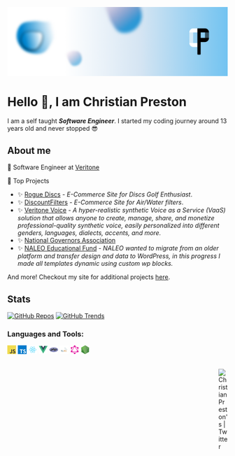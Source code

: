 <p align="center"><a href="https://christianpreston.com"><img src="assets/banner.png" alt="horizon hero banner" /></a></p>

# Hello 👋, I am Christian Preston

I am a self taught ***_Software Engineer_***. I started my coding journey around 13 years old and never stopped 😎

## **About me**

💼 Software Engineer at [Veritone](https://veritone.com)

📂 Top Projects
 - ✨ [Rogue Discs](https://roguediscs.com/) - _E-Commerce Site for Discs Golf Enthusiast_.
 - ✨ [DiscountFilters](https://discountfilters.com/) - _E-Commerce Site for Air/Water filters_.
 - ✨ [Veritone Voice](https://www.veritone.com/applications/veritone-voice/) - _A hyper-realistic synthetic Voice as a Service (VaaS) solution that allows anyone to create, manage, share, and monetize professional-quality synthetic voice, easily personalized into different genders, languages, dialects, accents, and more._
 - ✨ [National Governors Association](https://www.nga.org/)
 - ✨ [NALEO Educational Fund](https://naleo.org/) - _NALEO wanted to migrate from an older platform and transfer design and data to WordPress, in this progress I made all templates dynamic using custom wp blocks._
  
And more! Checkout my site for additional projects [here](https://christianpreston.com).

## **Stats**

[![GitHub Repos](https://api.githubtrends.io/user/svg/cpreston321/repos?include_private=true&time_range=one_year&use_percent=false&theme=dark)](https://githubtrends.io)
[![GitHub Trends](https://api.githubtrends.io/user/svg/cpreston321/langs?include_private=true&time_range=one_year&theme=dark)](https://githubtrends.io)

### **Languages and Tools:**

<code><img height="20" src="https://raw.githubusercontent.com/github/explore/80688e429a7d4ef2fca1e82350fe8e3517d3494d/topics/javascript/javascript.png"></code>
<code><img height="20" src="https://raw.githubusercontent.com/github/explore/80688e429a7d4ef2fca1e82350fe8e3517d3494d/topics/typescript/typescript.png"></code>
<code><img height="20" src="https://raw.githubusercontent.com/github/explore/80688e429a7d4ef2fca1e82350fe8e3517d3494d/topics/react/react.png"></code>
<code><img height="20" src="https://raw.githubusercontent.com/github/explore/80688e429a7d4ef2fca1e82350fe8e3517d3494d/topics/vue/vue.png"></code>
<code><img height="20" src="https://raw.githubusercontent.com/github/explore/80688e429a7d4ef2fca1e82350fe8e3517d3494d/topics/php/php.png"></code>
<code><img height="20" src="https://raw.githubusercontent.com/github/explore/80688e429a7d4ef2fca1e82350fe8e3517d3494d/topics/mysql/mysql.png"></code>
<code><img height="20" src="https://raw.githubusercontent.com/github/explore/5c058a388828bb5fde0bcafd4bc867b5bb3f26f3/topics/graphql/graphql.png"></code>
<code><img height="20" src="https://raw.githubusercontent.com/github/explore/80688e429a7d4ef2fca1e82350fe8e3517d3494d/topics/nodejs/nodejs.png"></code>

<br />

<a href="https://twitter.com/christian_ggg">
  <img align="right" alt="Christian Preston's | Twitter" width="21px" src="https://raw.githubusercontent.com/anuraghazra/anuraghazra/master/assets/twitter.svg" />
</a>
